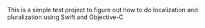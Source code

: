 This is a simple test project to figure out how to do localization and pluralization using Swift and Objective-C
